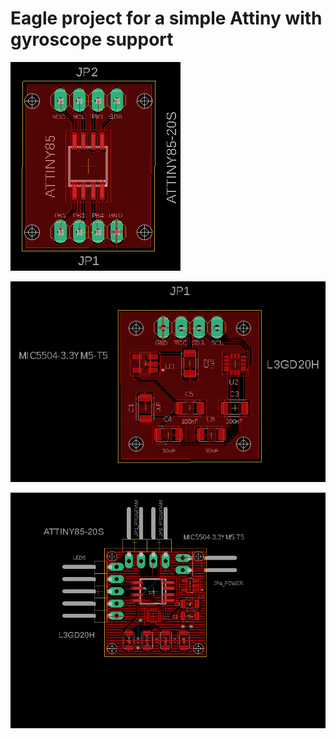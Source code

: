 # Eagle project for a simple Attiny with gyroscope support

![Attiny85 Breakout](/images/attiny85.png)

![Gyroscope Breakout](/images/gyroscope.png)

![Attiny85 with gyroscope](/images/blinker.png)
